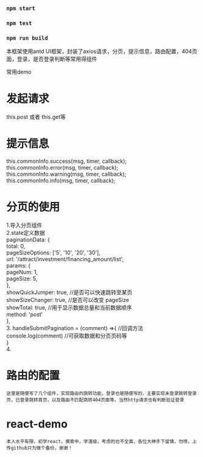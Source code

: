 ### `npm start`

### `npm test`

### `npm run build`

本框架使用antd UI框架，封装了axios请求，分页，提示信息，路由配置，404页面，登录，是否登录判断等常用得组件

常用demo

# 发起请求
this.post 或者 this.get等

# 提示信息
this.commonInfo.success(msg, timer, callback);<br>
this.commonInfo.error(msg, timer, callback);<br>
this.commonInfo.warning(msg, timer, callback);<br>
this.commonInfo.info(msg, timer, callback);<br>

# 分页的使用

1.导入分页组件<br>
2.state定义数据<br>
    paginationData: {<br>
        total: 0,<br>
        pageSizeOptions: ['5', '10', '20', '30'],<br>
        url: '/attract/investment/financing_amount/list',<br>
        params: {<br>
          pageNum: 1,<br>
          pageSize: 5,<br>
        },<br>
        showQuickJumper: true,  //是否可以快速跳转至某页<br>
        showSizeChanger: true,  //是否可以改变 pageSize<br>
        showTotal: true,        //用于显示数据总量和当前数据顺序<br>
        method: 'post'<br>
      },<br>
3.  handleSubmitPagination = (comment) =>{   //回调方法<br>
      console.log(comment) //可获取数据和分页页码等<br>
    }<br>
4.<Pagina pagination={this.state.paginationData} handleSubmitPagination={this.handleSubmitPagination}/><br>

# 路由的配置
    这里是随便写了几个组件，实现路由的跳转功能，登录也是随便写的，主要实现未登录跳转登录页，已登录跳转首页，以及路由不匹配跳转404页面等，当然http请求也有判断验证登录

# react-demo
    本人水平有限，初学react，摸索中，学渣级，考虑的也不全面，各位大神手下留情，勿喷，上传github只为做个备份，谢谢！
